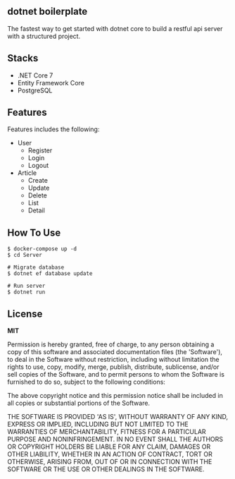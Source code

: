 ## dotnet boilerplate
The fastest way to get started with dotnet core to build a restful api server with a structured project.

## Stacks
- .NET Core 7
- Entity Framework Core
- PostgreSQL

## Features
Features includes the following:

- User
  - Register
  - Login
  - Logout
- Article
  - Create
  - Update
  - Delete
  - List
  - Detail

## How To Use
```shell
$ docker-compose up -d
$ cd Server

# Migrate database
$ dotnet ef database update

# Run server
$ dotnet run
```

## License

**MIT**

Permission is hereby granted, free of charge, to any person obtaining a copy of this software and associated documentation files (the 'Software'), to deal in the Software without restriction, including without limitation the rights to use, copy, modify, merge, publish, distribute, sublicense, and/or sell copies of the Software, and to permit persons to whom the Software is furnished to do so, subject to the following conditions:

The above copyright notice and this permission notice shall be included in all copies or substantial portions of the Software.

THE SOFTWARE IS PROVIDED 'AS IS', WITHOUT WARRANTY OF ANY KIND, EXPRESS OR IMPLIED, INCLUDING BUT NOT LIMITED TO THE WARRANTIES OF MERCHANTABILITY, FITNESS FOR A PARTICULAR PURPOSE AND NONINFRINGEMENT. IN NO EVENT SHALL THE AUTHORS OR COPYRIGHT HOLDERS BE LIABLE FOR ANY CLAIM, DAMAGES OR OTHER LIABILITY, WHETHER IN AN ACTION OF CONTRACT, TORT OR OTHERWISE, ARISING FROM, OUT OF OR IN CONNECTION WITH THE SOFTWARE OR THE USE OR OTHER DEALINGS IN THE SOFTWARE.